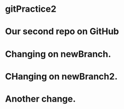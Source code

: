 # gitPractice2
# Our second repo on GitHub
# Changing on newBranch.
# CHanging on newBranch2.
# Another change.

